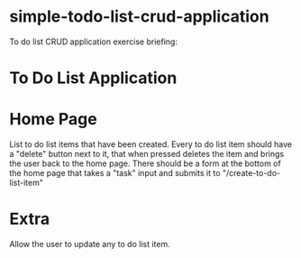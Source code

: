 # simple-todo-list-crud-application

To do list CRUD application exercise briefing:

# To Do List Application

# Home Page
List to do list items that have been created.
Every to do list item should have a "delete" button next to it, that when pressed deletes the item and brings the user back to the home page.
There should be a form at the bottom of the home page that takes a "task" input and submits it to "/create-to-do-list-item"

# Extra
Allow the user to update any to do list item.
